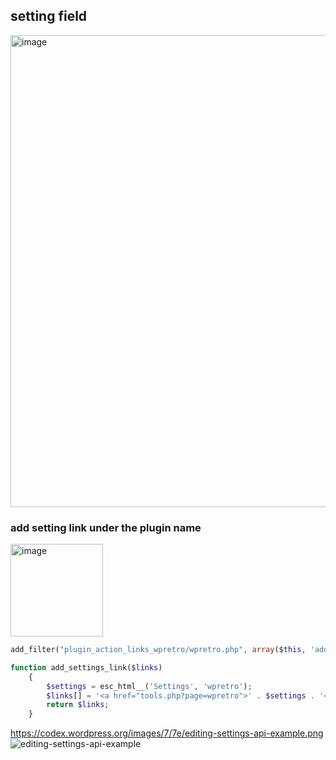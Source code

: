 ## setting field
<img width="755" alt="image" src="https://github.com/khalidlogi/Settings-Api-code-helper/assets/20868071/16debe5e-10c9-4241-9bcd-be45f5c185b2">

### add setting link under the plugin name
<img width="148" alt="image" src="https://user-images.githubusercontent.com/20868071/235437916-f96b57a9-e08e-4234-ad71-fa53dc5b280b.png">

```php
add_filter("plugin_action_links_wpretro/wpretro.php", array($this, 'add_settings_link'));

function add_settings_link($links)
	{
		$settings = esc_html__('Settings', 'wpretro');
		$links[] = '<a href="tools.php?page=wpretro">' . $settings . '</a>';
		return $links;
	}
  ```
https://codex.wordpress.org/images/7/7e/editing-settings-api-example.png
![editing-settings-api-example](https://github.com/khalidlogi/Settings-Api-code-helper/assets/20868071/5d1bb590-3a71-4849-b493-2431f866a1cc)
